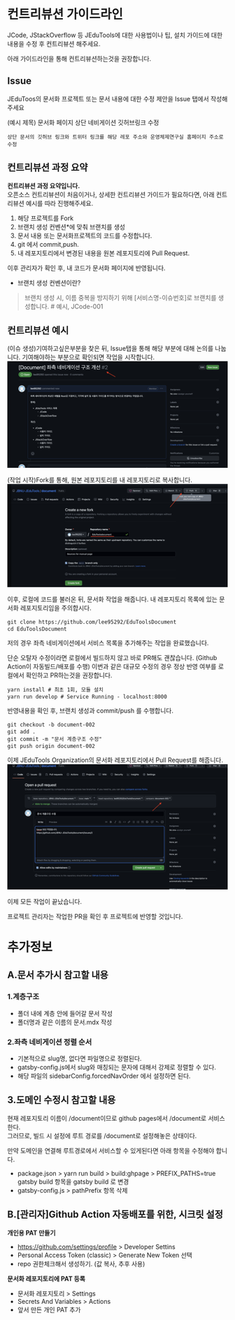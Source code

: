# 컨트리뷰션 가이드라인

JCode, JStackOverflow 등 JEduTools에 대한 사용법이나 팁, 설치 가이드에 대한 내용을 수정 후 컨트리뷰션 해주세요.

아래 가이드라인을 통해 컨트리뷰션하는것을 권장합니다. 

## Issue

JEduToos의 문서화 프로젝트 또는 문서 내용에 대한 수정 제안을 Issue 탭에서 작성해주세요

(예시 제목) 문서화 페이지 상단 네비게이션 깃허브링크 수정
```
상단 문서의 깃허브 링크와 트위터 링크를 해당 레포 주소와 운영체제연구실 홈페이지 주소로 수정
```

## 컨트리뷰션 과정 요약

**컨트리뷰션 과정 요약입니다.**  
오픈소스 컨트리뷰션이 처음이거나, 상세한 컨트리뷰션 가이드가 필요하다면, 아래 컨트리뷰션 예시를 따라 진행해주세요.

1) 해당 프로젝트를 Fork
2) 브랜치 생성 컨벤션*에 맞춰 브랜치를 생성
3) 문서 내용 또는 문서화프로젝트의 코드를 수정합니다.
4) git 에서 commit,push.
5) 내 레포지토리에서 변경된 내용을 원본 레포지토리에 Pull Request.

이후 관리자가 확인 후, 내 코드가 문서화 페이지에 반영됩니다. 

* 브랜치 생성 컨벤션이란?
> 브랜치 생성 시, 이름 중복을 방지하기 위해 [서비스명-이슈번호]로 브랜치를 생성합니다. # 예시, JCode-001


## 컨트리뷰션 예시

(이슈 생성)기여하고싶은부분을 찾은 뒤, Issue탭을 통해 해당 부분에 대해 논의를 나눕니다. 기여해야하는 부분으로 확인되면 작업을 시작합니다. 
![img_2](./images/CONTRIBUTING/contributing_2.png)

(작업 시작)Fork를 통해, 원본 레포지토리를 내 레포지토리로 복사합니다.
![img_1](./images/CONTRIBUTING/contributing_1.png)


이후, 로컬에 코드를 불러온 뒤, 문서화 작업을 해줍니다. 내 레포지토리 목록에 있는 문서화 레포지토리임을 주의합시다.
```
git clone https://github.com/lee95292/EduToolsDocument
cd EduToolsDocument
```

저의 경우 좌측 네비게이션에서 서비스 목록을 추가해주는 작업을 완료했습니다. 

단순 오탈자 수정이라면 로컬에서 빌드하지 않고 바로 PR해도 괜찮습니다. (Github Action이 자동빌드/배포를 수행)
이번과 같은 대규모 수정의 경우 정상 반영 여부를 로컬에서 확인하고 PR하는것을 권장합니다.

```
yarn install # 최초 1회, 모듈 설치
yarn run develop # Service Running - localhost:8000
```

반영내용을 확인 후, 브랜치 생성과 commit/push 를 수행합니다. 
```
git checkout -b document-002
git add .
git commit -m "문서 계층구조 수정"
git push origin document-002
```

이제 JEduTools Organization의 문서화 레포지토리에서 Pull Request를 해줍니다. 
![img_3](./images/CONTRIBUTING/contributing_3.png)

이제 모든 작업이 끝났습니다.

프로젝트 관리자는 작업한 PR을 확인 후 프로젝트에 반영할 것입니다.

# 추가정보

## A.문서 추가시 참고할 내용

### 1.계층구조
* 폴더 내에 계층 안에 들어갈 문서 작성
* 폴더명과 같은 이름의 문서.mdx 작성

### 2.좌측 네비게이션 정렬 순서
* 기본적으로 slug명, 없다면 파일명으로 정렬된다.
* gatsby-config.js에서 slug와 매칭되는 문자에 대해서 강제로 정렬할 수 있다.
 * 해당 파일의 sidebarConfig.forcedNavOrder 에서 설정하면 된다. 


## 3.도메인 수정시 참고할 내용
현재 레포지토리 이름이 /document이므로 github pages에서 /document로 서비스한다.   
그러므로, 빌드 시 설정에 루트 경로를 /document로 설정해놓은 상태이다.  

만약 도메인을 연결해 루트경로에서 서비스할 수 있게된다면 아래 항목을 수정해야 합니다.
* package.json > yarn run build > build:ghpage > PREFIX_PATHS=true gatsby build 항목을 gatsby build 로 변경
* gatsby-config.js > pathPrefix 항목 삭제


## B.[관리자]Github Action 자동배포를 위한, 시크릿 설정

**개인용 PAT 만들기**
* https://github.com/settings/profile > Developer Settins
* Personal Access Token (classic) > Generate New Token 선택
* repo 권한체크해서 생성하기. (값 복사, 추후 사용) 

**문서화 레포지토리에 PAT 등록**
* 문서화 레포지토리 > Settings
* Secrets And Variables > Actions
* 앞서 만든 개인 PAT 추가